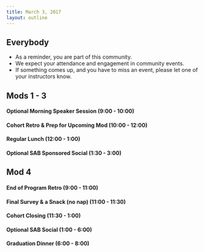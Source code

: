 ```yaml
---
title: March 3, 2017
layout: outline
---
```


## Everybody

- As a reminder, you are part of this community.
- We expect your attendance and engagement in community events.
- If something comes up, and you have to miss an event, please let one of your instructors know.

## Mods 1 - 3

#### Optional Morning Speaker Session (9:00 - 10:00)

#### Cohort Retro & Prep for Upcoming Mod (10:00 - 12:00)

#### Regular Lunch (12:00 - 1:00)

#### Optional SAB Sponsored Social (1:30 - 3:00)

## Mod 4

#### End of Program Retro (9:00 - 11:00)

#### Final Survey & a Snack (no nap) (11:00 - 11:30)

#### Cohort Closing (11:30 - 1:00)

#### Optional SAB Social (1:00 - 6:00)

#### Graduation Dinner (6:00 - 8:00)

